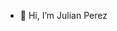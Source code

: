 - 👋 Hi, I’m Julian Perez 

<!---
thejulio/thejulio is a ✨ special ✨ repository because its `README.md` (this file) appears on your GitHub profile.
You can click the Preview link to take a look at your changes.
--->
